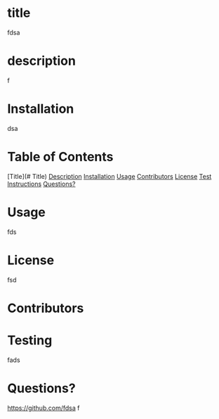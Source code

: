 # title
fdsa
# description
f
# Installation
dsa
# Table of Contents
[Title](# Title) [Description](#Description) [Installation](#Installation) [Usage](#Usage) [Contributors](#Contributors) [License](#License) [Test Instructions](#Testing) [Questions?](#Questions)
# Usage
fds
# License
fsd
# Contributors

# Testing
fads
# Questions?
https://github.com/fdsa
f
